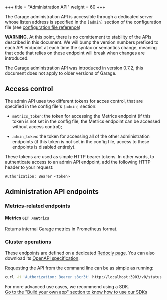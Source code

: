 +++
title = "Administration API"
weight = 60
+++

The Garage administration API is accessible through a dedicated server whose
listen address is specified in the `[admin]` section of the configuration
file (see [configuration file
reference](@/documentation/reference-manual/configuration.md))

**WARNING.** At this point, there is no comittement to stability of the APIs described in this document.
We will bump the version numbers prefixed to each API endpoint at each time the syntax
or semantics change, meaning that code that relies on these endpoint will break
when changes are introduced.

The Garage administration API was introduced in version 0.7.2, this document
does not apply to older versions of Garage.


## Access control

The admin API uses two different tokens for acces control, that are specified in the config file's `[admin]` section:

- `metrics_token`: the token for accessing the Metrics endpoint (if this token
  is not set in the config file, the Metrics endpoint can be accessed without
  access control);

- `admin_token`: the token for accessing all of the other administration
  endpoints (if this token is not set in the config file, access to these
  endpoints is disabled entirely).

These tokens are used as simple HTTP bearer tokens. In other words, to
authenticate access to an admin API endpoint, add the following HTTP header
to your request:

```
Authorization: Bearer <token>
```

## Administration API endpoints

### Metrics-related endpoints

#### Metrics `GET /metrics`

Returns internal Garage metrics in Prometheus format.

### Cluster operations

These endpoints are defined on a dedicated [Redocly page](https://garagehq.deuxfleurs.fr/api/garage-admin-v0.html). You can also download its [OpenAPI specification](https://garagehq.deuxfleurs.fr/api/garage-admin-v0.yml).

Requesting the API from the command line can be as simple as running:

```bash
curl -H 'Authorization: Bearer s3cr3t' http://localhost:3903/v0/status | jq
```

For more advanced use cases, we recommend using a SDK.  
[Go to the "Build your own app" section to know how to use our SDKs](@/documentation/build/_index.md)
